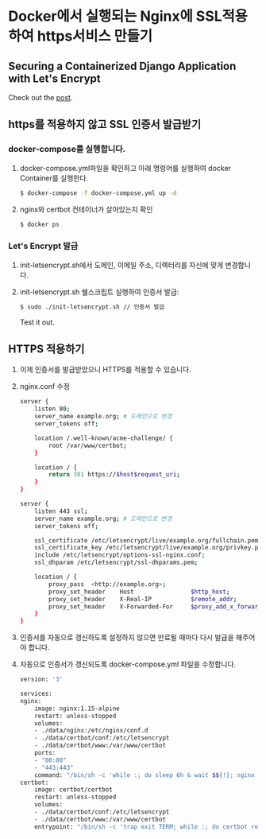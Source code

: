 # Docker에서 실행되는 Nginx에 SSL적용하여 https서비스 만들기

## Securing a Containerized Django Application with Let's Encrypt

Check out the [post](https://testdriven.io/blog/django-lets-encrypt/).

## https를 적용하지 않고 SSL 인증서 발급받기

### docker-compose를 실행합니다.

1. docker-compose.yml파일을 확인하고 아래 명령어를 실행하여 docker Container를 실행한다.

    ```sh
    $ docker-compose -f docker-compose.yml up -d
    ```
1. nginx와 certbot 컨테이너가 살아있는지 확인

    ```sh
    $ docker ps
    ```

### Let's Encrypt 발급

1. init-letsencrypt.sh에서 도메인, 이메일 주소, 디렉터리를 자신에 맞게 변경합니다.

1. init-letsencrypt.sh 쉘스크립트 실행하여 인증서 발급:

    ```sh
    $ sudo ./init-letsencrypt.sh // 인증서 발급  
    ```

    Test it out.

## HTTPS 적용하기

1. 이제 인증서를 발급받았으니 HTTPS를 적용할 수 있습니다.

1. nginx.conf 수정

    ```sh
    server {
        listen 80;
        server_name example.org; # 도메인으로 변경
        server_tokens off;

        location /.well-known/acme-challenge/ {
            root /var/www/certbot;
        }

        location / {
            return 301 https://$host$request_uri;
        }
    }

    server {
        listen 443 ssl;
        server_name example.org; # 도메인으로 변경
        server_tokens off;

        ssl_certificate /etc/letsencrypt/live/example.org/fullchain.pem; # example.org를 도메인으로 변경
        ssl_certificate_key /etc/letsencrypt/live/example.org/privkey.pem; # example.or를 도메인으로 변경
        include /etc/letsencrypt/options-ssl-nginx.conf;
        ssl_dhparam /etc/letsencrypt/ssl-dhparams.pem;

        location / {
            proxy_pass  <http://example.org>;
            proxy_set_header    Host                $http_host;
            proxy_set_header    X-Real-IP           $remote_addr;
            proxy_set_header    X-Forwarded-For     $proxy_add_x_forwarded_for;
        }
    }
    ```
1. 인증서를 자동으로 갱신하도록 설정하지 않으면 만료될 때마다 다시 발급을 해주어야 합니다.

1. 자동으로 인증서가 갱신되도록 docker-compose.yml 파일을 수정합니다.

    ```sh
    version: '3'

    services:
    nginx:
        image: nginx:1.15-alpine
        restart: unless-stopped
        volumes:
        - ./data/nginx:/etc/nginx/conf.d
        - ./data/certbot/conf:/etc/letsencrypt
        - ./data/certbot/www:/var/www/certbot
        ports:
        - "80:80"
        - "443:443"
        command: "/bin/sh -c 'while :; do sleep 6h & wait $${!}; nginx -s reload; done & nginx -g \\"daemon off;\\"'"
    certbot:
        image: certbot/certbot
        restart: unless-stopped
        volumes:
        - ./data/certbot/conf:/etc/letsencrypt
        - ./data/certbot/www:/var/www/certbot
        entrypoint: "/bin/sh -c 'trap exit TERM; while :; do certbot renew; sleep 12h & wait $${!}; done;'"
    ```